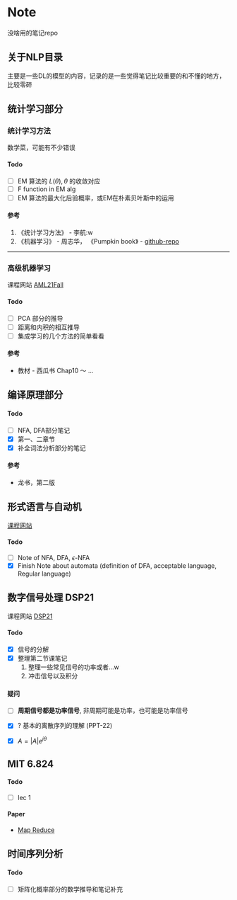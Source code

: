 # Note

没啥用的笔记repo

## 关于NLP目录

主要是一些DL的模型的内容，记录的是一些觉得笔记比较重要的和不懂的地方，比较零碎

## 统计学习部分

### 统计学习方法

数学菜，可能有不少错误

#### Todo

- [ ] EM 算法的 $L(\theta), \theta$ 的收敛对应
- [ ] F function in EM alg
- [ ] EM 算法的最大化后验概率，或EM在朴素贝叶斯中的运用

#### 参考

1. 《统计学习方法》 - 李航:w
2. 《机器学习》 - 周志华， 《Pumpkin book》 - [github-repo](https://github.com/datawhalechina/pumpkin-book)

---------

### 高级机器学习

课程网站 [AML21Fall](https://www.lamda.nju.edu.cn/AML21Fall/index.html)

#### Todo

- [ ] PCA 部分的推导
- [ ] 距离和内积的相互推导
- [ ] 集成学习的几个方法的简单看看

#### 参考

- 教材 - 西瓜书 Chap10 ～ ...

## 编译原理部分

#### Todo

- [ ] NFA, DFA部分笔记
- [x] 第一、二章节 
- [x] 补全词法分析部分的笔记

#### 参考

- 龙书，第二版

## 形式语言与自动机

[课程网站](http://cs.nju.edu.cn/bulei/FLA21.html)

#### Todo

- [ ] Note of NFA, DFA, $\epsilon$-NFA
- [x] Finish Note about automata (definition of DFA, acceptable language, Regular language) 

## 数字信号处理 DSP21

课程网站 [DSP21](https://www.lamda.nju.edu.cn/yehj/dsp2021/)

#### Todo

- [x] 信号的分解
- [x] 整理第二节课笔记
    1. 整理一些常见信号的功率或者...w
    2. 冲击信号以及积分

#### 疑问

- [ ] **周期信号都是功率信号**, 非周期可能是功率，也可能是功率信号

- [x] ? 基本的离散序列的理解 (PPT-22)
- [x] $A = |A|e^{j\theta}$


## MIT 6.824


#### Todo

- [ ] lec 1

#### Paper

- [Map Reduce](https://pdos.csail.mit.edu/6.824/papers/mapreduce.pdf)

## 时间序列分析

#### Todo

- [ ] 矩阵化概率部分的数学推导和笔记补充